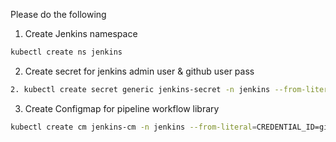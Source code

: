 Please do the following

1. Create Jenkins namespace

```sh
kubectl create ns jenkins
```
2. Create secret for jenkins admin user & github user pass

```sh
2. kubectl create secret generic jenkins-secret -n jenkins --from-literal=JENKINS_USER=admin --from-literal=JENKINS_PASS=admin --from-literal=GIT_USER= --from-literal=GIT_TOKEN=  
```

3. Create Configmap for pipeline workflow library

```sh
kubectl create cm jenkins-cm -n jenkins --from-literal=CREDENTIAL_ID=github-credentials  --from-literal=ORG_FOLDER_NAME=kube-ci  --from-literal=GIT_ORG= --from-literal=SHARED_PIPELINE_URL=https://github.com/sivarajp/jenkins-shared-pipeline.git
```